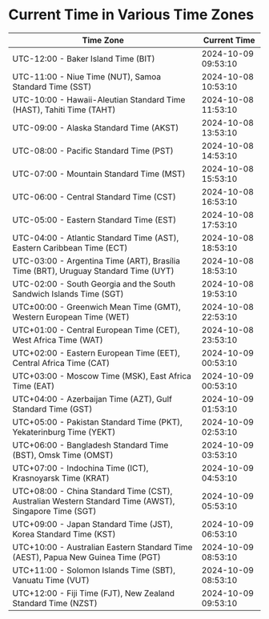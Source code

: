 # Current Time in Various Time Zones

| Time Zone | Current Time |
|-----------|--------------|
| UTC-12:00 - Baker Island Time (BIT) | 2024-10-09 09:53:10 |
| UTC-11:00 - Niue Time (NUT), Samoa Standard Time (SST) | 2024-10-08 10:53:10 |
| UTC-10:00 - Hawaii-Aleutian Standard Time (HAST), Tahiti Time (TAHT) | 2024-10-08 11:53:10 |
| UTC-09:00 - Alaska Standard Time (AKST) | 2024-10-08 13:53:10 |
| UTC-08:00 - Pacific Standard Time (PST) | 2024-10-08 14:53:10 |
| UTC-07:00 - Mountain Standard Time (MST) | 2024-10-08 15:53:10 |
| UTC-06:00 - Central Standard Time (CST) | 2024-10-08 16:53:10 |
| UTC-05:00 - Eastern Standard Time (EST) | 2024-10-08 17:53:10 |
| UTC-04:00 - Atlantic Standard Time (AST), Eastern Caribbean Time (ECT) | 2024-10-08 18:53:10 |
| UTC-03:00 - Argentina Time (ART), Brasília Time (BRT), Uruguay Standard Time (UYT) | 2024-10-08 18:53:10 |
| UTC-02:00 - South Georgia and the South Sandwich Islands Time (SGT) | 2024-10-08 19:53:10 |
| UTC±00:00 - Greenwich Mean Time (GMT), Western European Time (WET) | 2024-10-08 22:53:10 |
| UTC+01:00 - Central European Time (CET), West Africa Time (WAT) | 2024-10-08 23:53:10 |
| UTC+02:00 - Eastern European Time (EET), Central Africa Time (CAT) | 2024-10-09 00:53:10 |
| UTC+03:00 - Moscow Time (MSK), East Africa Time (EAT) | 2024-10-09 00:53:10 |
| UTC+04:00 - Azerbaijan Time (AZT), Gulf Standard Time (GST) | 2024-10-09 01:53:10 |
| UTC+05:00 - Pakistan Standard Time (PKT), Yekaterinburg Time (YEKT) | 2024-10-09 02:53:10 |
| UTC+06:00 - Bangladesh Standard Time (BST), Omsk Time (OMST) | 2024-10-09 03:53:10 |
| UTC+07:00 - Indochina Time (ICT), Krasnoyarsk Time (KRAT) | 2024-10-09 04:53:10 |
| UTC+08:00 - China Standard Time (CST), Australian Western Standard Time (AWST), Singapore Time (SGT) | 2024-10-09 05:53:10 |
| UTC+09:00 - Japan Standard Time (JST), Korea Standard Time (KST) | 2024-10-09 06:53:10 |
| UTC+10:00 - Australian Eastern Standard Time (AEST), Papua New Guinea Time (PGT) | 2024-10-09 08:53:10 |
| UTC+11:00 - Solomon Islands Time (SBT), Vanuatu Time (VUT) | 2024-10-09 08:53:10 |
| UTC+12:00 - Fiji Time (FJT), New Zealand Standard Time (NZST) | 2024-10-09 09:53:10 |
